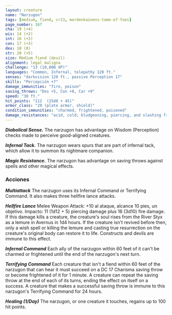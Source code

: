 ```yaml
---
layout: creature
name: "Narzugon"
tags: [medium, fiend, cr13, mordenkainens-tome-of-foes]
page_number: 167
cha: 19 (+4)
wis: 14 (+2)
int: 16 (+3)
con: 17 (+3)
dex: 10 (0)
str: 20 (+5)
size: Medium fiend (devil)
alignment: legal maligna
challenge: "13 (10,000 XP)"
languages: "Common, Infernal, telepathy 120 ft."
senses: "darkvision 120 ft., passive Perception 17"
skills: "Percepción +7"
damage_immunities: "fire, poison"
saving_throws: "Des +5, Con +8, Car +9"
speed: "30 ft."
hit_points: "112  (15d8 + 45)"
armor_class: "20 (plate armor, shield)"
condition_immunities: "charmed, frightened, poisoned"
damage_resistances: "acid, cold; bludgeoning, piercing, and slashing from nonmagical attacks that aren't silvered"
---
```


***Diabolical Sense.*** The narzugon has advantage on Wisdom (Perception) checks made to perceive good-aligned creatures.

***Infernal Tack.*** The narzugon wears spurs that are part of infernal tack, which allow it to summon its nightmare companion.

***Magic Resistance.*** The narzugon has advantage on saving throws against spells and other magical effects.

### Acciones

***Multiattack*** The narzugon uses its Infernal Command or Terrifying Command. It also makes three hellfire lance attacks.

***Hellfire Lance*** Melee Weapon Attack: +10 al ataque, alcance 10 pies, un objetivo. Impacto: 11 (1d12 + 5) piercing damage plus 16 (3d10) fire damage. If this damage kills a creature, the creature's soul rises from the River Styx as a lemure in Avernus in 1d4 hours.
If the creature isn't revived before then, only a wish spell or killing the lemure and casting true resurrection on the creature's original body can restore it to life. Constructs and devils are immune to this effect.

***Infernal Command*** Each ally of the narzugon within 60 feet of it can't be charmed or frightened until the end of the narzugon's next turn.

***Terrifying Command*** Each creature that isn't a fiend within 60 feet of the narzugon that can hear it must succeed on a DC 17 Charisma saving throw or become frightened of it for 1 minute.
A creature can repeat the saving throw at the end of each of its turns, ending the effect on itself on a success. A creature that makes a successful saving throw is immune to this narzugon's Terrifying Command for 24 hours.

***Healing (1/Day)*** The narzugon, or one creature it touches, regains up to 100 hit points.